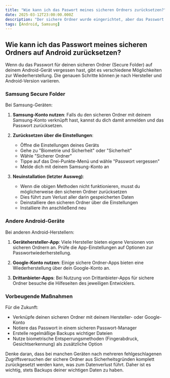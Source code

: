 ```yaml
---
title: "Wie kann ich das Paswort meines sicheren Ordners zurücksetzen?"
date: 2025-03-12T23:00:00.000Z
description: "Der sichere Ordner wurde eingerichtet, aber das Passwort ist nicht mehr vorhanden."
tags: [Android, Samsung]
---
```


## Wie kann ich das Passwort meines sicheren Ordners auf Android zurücksetzen?

Wenn du das Passwort für deinen sicheren Ordner (Secure Folder) auf deinem Android-Gerät vergessen hast, gibt es verschiedene Möglichkeiten zur Wiederherstellung. Die genauen Schritte können je nach Hersteller und Android-Version variieren.

### Samsung Secure Folder

Bei Samsung-Geräten:

1. **Samsung-Konto nutzen**: Falls du den sicheren Ordner mit deinem Samsung-Konto verknüpft hast, kannst du dich damit anmelden und das Passwort zurücksetzen.

2. **Zurücksetzen über die Einstellungen**:
   - Öffne die Einstellungen deines Geräts
   - Gehe zu "Biometrie und Sicherheit" oder "Sicherheit"
   - Wähle "Sicherer Ordner"
   - Tippe auf das Drei-Punkte-Menü und wähle "Passwort vergessen"
   - Melde dich mit deinem Samsung-Konto an

3. **Neuinstallation (letzter Ausweg)**:
   - Wenn die obigen Methoden nicht funktionieren, musst du möglicherweise den sicheren Ordner zurücksetzen
   - Dies führt zum Verlust aller darin gespeicherten Daten
   - Deinstalliere den sicheren Ordner über die Einstellungen
   - Installiere ihn anschließend neu

### Andere Android-Geräte

Bei anderen Android-Herstellern:

1. **Gerätehersteller-App**: Viele Hersteller bieten eigene Versionen von sicheren Ordnern an. Prüfe die App-Einstellungen auf Optionen zur Passwortwiederherstellung.

2. **Google-Konto nutzen**: Einige sichere Ordner-Apps bieten eine Wiederherstellung über dein Google-Konto an.

3. **Drittanbieter-Apps**: Bei Nutzung von Drittanbieter-Apps für sichere Ordner besuche die Hilfeseiten des jeweiligen Entwicklers.

### Vorbeugende Maßnahmen

Für die Zukunft:

- Verknüpfe deinen sicheren Ordner mit deinem Hersteller- oder Google-Konto
- Notiere das Passwort in einem sicheren Passwort-Manager
- Erstelle regelmäßige Backups wichtiger Dateien
- Nutze biometrische Entsperrungsmethoden (Fingerabdruck, Gesichtserkennung) als zusätzliche Option

Denke daran, dass bei manchen Geräten nach mehreren fehlgeschlagenen Zugriffsversuchen der sichere Ordner aus Sicherheitsgründen komplett zurückgesetzt werden kann, was zum Datenverlust führt. Daher ist es wichtig, stets Backups deiner wichtigen Daten zu haben.